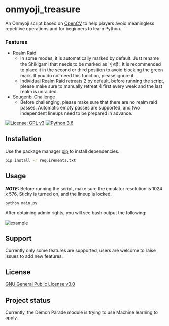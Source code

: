 # onmyoji_treasure

[//]: # (## Description)

An Onmyoji script based on [OpenCV](https://opencv.org/) to help players avoid meaningless repetitive operations and for
beginners to learn
Python.

### Features

* Realm Raid
    * In some modes, it is automatically marked by default. Just rename the Shikigami that needs to be marked
      as '小绿'.
      It is recommended to place it in the second or third position to avoid blocking the green mark. If you do not need
      this
      function, please ignore it.
    * Individual Realm Raid retreats 2 by default, before running the script, please make sure to manually retreat 4
      first every week and the last realm is unraided.
* Sougenbi Challenge
    * Before challenging, please make sure that there are no realm raid passes. Automatic empty passes are supported,
      and two independent lineups need to be prepared in advance.

[![License: GPL v3](https://img.shields.io/badge/License-GPLv3-blue.svg)](https://www.gnu.org/licenses/gpl-3.0) [![Python 3.6](https://img.shields.io/badge/python-3.11-blue.svg)](https://www.python.org/downloads/release/python-3114/)

## Installation

Use the package manager [pip](https://pip.pypa.io/en/stable/) to install dependencies.

```bash
pip install -r requirements.txt
```

## Usage

**_NOTE:_** Before running the script, make sure the emulator resolution is 1024 x 576, Sticky is turned on, and the
lineup is
locked.

```bash
python main.py
```

After obtaining admin rights, you will see bash output the following:

![example](https://raw.githubusercontent.com/ephanoco/onmyoji_treasure/master/blob/example.png)

## Support

Currently only some features are supported, users are welcome to raise issues to add new
features.

## License

[GNU General Public License v3.0](https://choosealicense.com/licenses/gpl-3.0/)

## Project status

Currently, the Demon Parade module is trying to use Machine learning to apply.